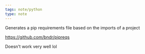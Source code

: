 ```yaml
---
tags: note/python
type: note
---
```

Generates a pip requirements file based on the imports of a project

https://github.com/bndr/pipreqs

Doesn't work very well lol